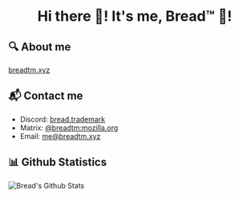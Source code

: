 <h1 align='center'>Hi there 👋! It's me, Bread™ 🍞!</h1>

## 🔍 About me
[breadtm.xyz](https://breadtm.xyz)

## 📬 Contact me
- Discord: [bread.trademark](https://breadtm.xyz/discord)
- Matrix: [@breadtm:mozilla.org](https://matrix.to/#/@breadtm:mozilla.org)
- Email: [me@breadtm.xyz](mailto:me@breadtm.xyz)
  
## 📊 Github Statistics
![Bread's Github Stats](https://github-readme-stats.vercel.app/api?username=itsbreadtime&count_private=true&show_icons=true&theme=merko&hide_border=true)
